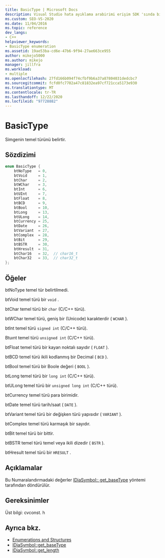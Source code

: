 ```yaml
---
title: BasicType | Microsoft Docs
description: Visual Studio hata ayıklama arabirimi erişim SDK 'sında bir sembolün temel türünü belirten BasicType numaralandırması hakkında başvuru bilgileri bulun.
ms.custom: SEO-VS-2020
ms.date: 11/04/2016
ms.topic: reference
dev_langs:
- C++
helpviewer_keywords:
- BasicType enumeration
ms.assetid: 19ae53ba-cd6e-47b6-9f94-27ae663ce955
author: mikejo5000
ms.author: mikejo
manager: jillfra
ms.workload:
- multiple
ms.openlocfilehash: 27fd166b094f74cfbf9b6a37a87804031dedcbc7
ms.sourcegitcommit: fcfd0fc7702a47c81832ea97cf721cca5173e930
ms.translationtype: MT
ms.contentlocale: tr-TR
ms.lasthandoff: 12/22/2020
ms.locfileid: "97728882"
---
```

# <a name="basictype"></a>BasicType
Simgenin temel türünü belirtir.

## <a name="syntax"></a>Sözdizimi

```C++
enum BasicType {
    btNoType   = 0,
    btVoid     = 1,
    btChar     = 2,
    btWChar    = 3,
    btInt      = 6,
    btUInt     = 7,
    btFloat    = 8,
    btBCD      = 9,
    btBool     = 10,
    btLong     = 13,
    btULong    = 14,
    btCurrency = 25,
    btDate     = 26,
    btVariant  = 27,
    btComplex  = 28,
    btBit      = 29,
    btBSTR     = 30,
    btHresult  = 31,
    btChar16   = 32,  // char16_t
    btChar32   = 33,  // char32_t
};
```

## <a name="elements"></a>Öğeler
btNoType temel tür belirtilmedi.

btVoid temel türü bir `void` .

btChar temel türü bir `char` (C/C++ türü).

btWChar temel türü, geniş bir (Unicode) karakterdir ( `WCHAR` ).

btInt temel türü `signed int` (C/C++ türü).

Btuınt temel türü `unsigned int` (C/C++ türü).

btFloat temel türü bir kayan noktalı sayıdır ( `FLOAT` ).

btBCD temel türü ikili kodlanmış bir Decimal ( `BCD` ).

btBool temel türü bir Boole değeri ( `BOOL` ).

btLong temel türü bir `long int` (C/C++ türü).

btULong temel türü bir `unsigned long int` (C/C++ türü).

btCurrency temel türü para birimidir.

btDate temel türü tarih/saat ( `DATE` ).

btVariant temel türü bir değişken türü yapısıdır ( `VARIANT` ).

btComplex temel türü karmaşık bir sayıdır.

btBit temel türü bir bittir.

btBSTR temel türü temel veya ikili dizedir ( `BSTR` ).

btHresult temel türü bir `HRESULT` .

## <a name="remarks"></a>Açıklamalar
Bu Numaralandırmadaki değerler [IDiaSymbol:: get_baseType](../../debugger/debug-interface-access/idiasymbol-get-basetype.md) yöntemi tarafından döndürülür.

## <a name="requirements"></a>Gereksinimler
Üst bilgi: cvconst. h

## <a name="see-also"></a>Ayrıca bkz.
- [Enumerations and Structures](../../debugger/debug-interface-access/enumerations-and-structures.md)
- [IDiaSymbol::get_baseType](../../debugger/debug-interface-access/idiasymbol-get-basetype.md)
- [IDiaSymbol::get_length](../../debugger/debug-interface-access/idiasymbol-get-length.md)
